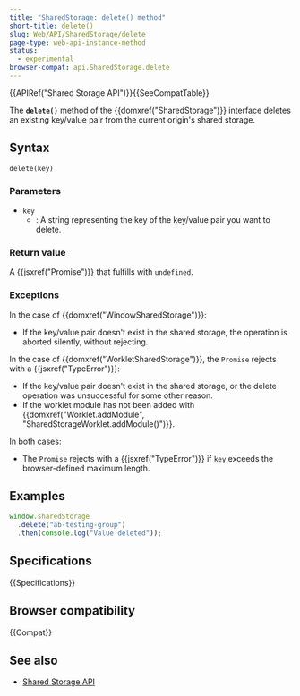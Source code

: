 ```yaml
---
title: "SharedStorage: delete() method"
short-title: delete()
slug: Web/API/SharedStorage/delete
page-type: web-api-instance-method
status:
  - experimental
browser-compat: api.SharedStorage.delete
---
```


{{APIRef("Shared Storage API")}}{{SeeCompatTable}}

The **`delete()`** method of the
{{domxref("SharedStorage")}} interface deletes an existing key/value pair from the current origin's shared storage.

## Syntax

```js-nolint
delete(key)
```

### Parameters

- `key`
  - : A string representing the key of the key/value pair you want to delete.

### Return value

A {{jsxref("Promise")}} that fulfills with `undefined`.

### Exceptions

In the case of {{domxref("WindowSharedStorage")}}:

- If the key/value pair doesn't exist in the shared storage, the operation is aborted silently, without rejecting.

In the case of {{domxref("WorkletSharedStorage")}}, the `Promise` rejects with a {{jsxref("TypeError")}}:

- If the key/value pair doesn't exist in the shared storage, or the delete operation was unsuccessful for some other reason.
- If the worklet module has not been added with {{domxref("Worklet.addModule", "SharedStorageWorklet.addModule()")}}.

In both cases:

- The `Promise` rejects with a {{jsxref("TypeError")}} if `key` exceeds the browser-defined maximum length.

## Examples

```js
window.sharedStorage
  .delete("ab-testing-group")
  .then(console.log("Value deleted"));
```

## Specifications

{{Specifications}}

## Browser compatibility

{{Compat}}

## See also

- [Shared Storage API](/en-US/docs/Web/API/Shared_storage_API)
